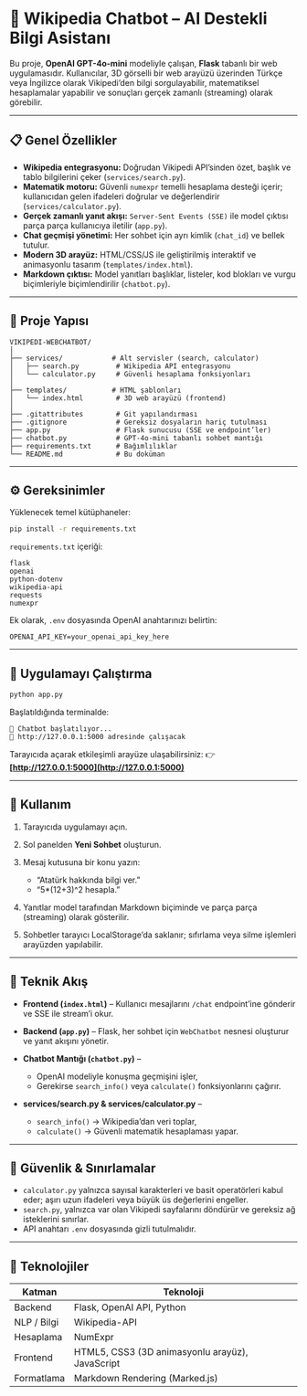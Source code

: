 # 🧠 Wikipedia Chatbot – AI Destekli Bilgi Asistanı

Bu proje, **OpenAI GPT-4o-mini** modeliyle çalışan, **Flask** tabanlı bir web uygulamasıdır.
Kullanıcılar, 3D görselli bir web arayüzü üzerinden Türkçe veya İngilizce olarak Vikipedi’den bilgi sorgulayabilir, matematiksel hesaplamalar yapabilir ve sonuçları gerçek zamanlı (streaming) olarak görebilir.

---

## 📋 Genel Özellikler

* **Wikipedia entegrasyonu:** Doğrudan Vikipedi API’sinden özet, başlık ve tablo bilgilerini çeker (`services/search.py`).
* **Matematik motoru:** Güvenli `numexpr` temelli hesaplama desteği içerir; kullanıcıdan gelen ifadeleri doğrular ve değerlendirir (`services/calculator.py`).
* **Gerçek zamanlı yanıt akışı:** `Server-Sent Events (SSE)` ile model çıktısı parça parça kullanıcıya iletilir (`app.py`).
* **Chat geçmişi yönetimi:** Her sohbet için ayrı kimlik (`chat_id`) ve bellek tutulur.
* **Modern 3D arayüz:** HTML/CSS/JS ile geliştirilmiş interaktif ve animasyonlu tasarım (`templates/index.html`).
* **Markdown çıktısı:** Model yanıtları başlıklar, listeler, kod blokları ve vurgu biçimleriyle biçimlendirilir (`chatbot.py`).

---

## 🧩 Proje Yapısı

```
VIKIPEDI-WEBCHATBOT/
│
├── services/            # Alt servisler (search, calculator)
│   ├── search.py         # Wikipedia API entegrasyonu
│   └── calculator.py     # Güvenli hesaplama fonksiyonları
│
├── templates/           # HTML şablonları
│   └── index.html        # 3D web arayüzü (frontend)
│
├── .gitattributes        # Git yapılandırması
├── .gitignore            # Gereksiz dosyaların hariç tutulması
├── app.py                # Flask sunucusu (SSE ve endpoint’ler)
├── chatbot.py            # GPT-4o-mini tabanlı sohbet mantığı
├── requirements.txt      # Bağımlılıklar
└── README.md             # Bu doküman
```

---

## ⚙️ Gereksinimler

Yüklenecek temel kütüphaneler:

```bash
pip install -r requirements.txt
```

`requirements.txt` içeriği:

```
flask
openai
python-dotenv
wikipedia-api
requests
numexpr
```

Ek olarak, `.env` dosyasında OpenAI anahtarınızı belirtin:

```
OPENAI_API_KEY=your_openai_api_key_here
```

---

## 🚀 Uygulamayı Çalıştırma

```bash
python app.py
```

Başlatıldığında terminalde:

```
🚀 Chatbot başlatılıyor...
🔗 http://127.0.0.1:5000 adresinde çalışacak
```

Tarayıcıda açarak etkileşimli arayüze ulaşabilirsiniz:
👉 **[http://127.0.0.1:5000](http://127.0.0.1:5000)**

---

## 💬 Kullanım

1. Tarayıcıda uygulamayı açın.
2. Sol panelden **Yeni Sohbet** oluşturun.
3. Mesaj kutusuna bir konu yazın:

   * “Atatürk hakkında bilgi ver.”
   * “5*(12+3)^2 hesapla.”
4. Yanıtlar model tarafından Markdown biçiminde ve parça parça (streaming) olarak gösterilir.
5. Sohbetler tarayıcı LocalStorage’da saklanır; sıfırlama veya silme işlemleri arayüzden yapılabilir.

---

## 🧠 Teknik Akış

* **Frontend (`index.html`)** – Kullanıcı mesajlarını `/chat` endpoint’ine gönderir ve SSE ile stream’i okur.
* **Backend (`app.py`)** – Flask, her sohbet için `WebChatbot` nesnesi oluşturur ve yanıt akışını yönetir.
* **Chatbot Mantığı (`chatbot.py`)** –

  * OpenAI modeliyle konuşma geçmişini işler,
  * Gerekirse `search_info()` veya `calculate()` fonksiyonlarını çağırır.
* **services/search.py & services/calculator.py** –

  * `search_info()` → Wikipedia’dan veri toplar,
  * `calculate()` → Güvenli matematik hesaplaması yapar.

---

## 🧩 Güvenlik & Sınırlamalar

* `calculator.py` yalnızca sayısal karakterleri ve basit operatörleri kabul eder; aşırı uzun ifadeleri veya büyük üs değerlerini engeller.
* `search.py`, yalnızca var olan Vikipedi sayfalarını döndürür ve gereksiz ağ isteklerini sınırlar.
* API anahtarı `.env` dosyasında gizli tutulmalıdır.

---

## 🧰 Teknolojiler

| Katman      | Teknoloji                                       |
| ----------- | ----------------------------------------------- |
| Backend     | Flask, OpenAI API, Python                       |
| NLP / Bilgi | Wikipedia-API                                   |
| Hesaplama   | NumExpr                                         |
| Frontend    | HTML5, CSS3 (3D animasyonlu arayüz), JavaScript |
| Formatlama  | Markdown Rendering (Marked.js)                  |
